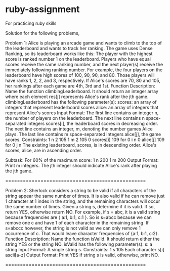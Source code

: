# ruby-assignment
For practicing ruby skills

Solution for the following problems,

Problem 1:
Alice is playing an arcade game and wants to climb to the top of the leaderboard and wants to track her ranking. The game uses Dense Ranking, so its leaderboard works like this:
The player with the highest score is ranked number 1 on the leaderboard.
Players who have equal scores receive the same ranking number, and the next player(s) receive the immediately following ranking number.
For example, the four players on the leaderboard have high scores of 100, 90, 90, and 80. Those players will have ranks 1, 2, 2, and 3, respectively. If Alice's scores are 70, 80 and 105, her rankings after each game are 4th, 3rd and 1st.
Function Description:
Name the function climbingLeaderboard. It should return an integer array where each element res[j] represents Alice's rank after the jth game.
climbingLeaderboard has the following parameter(s):
scores: an array of integers that represent leaderboard scores
alice: an array of integers that represent Alice's scores
Input Format:
The first line contains an integer n, the number of players on the leaderboard. 
The next line contains n space-separated integers scores[i], the leaderboard scores in decreasing order.
The next line contains an integer, m, denoting the number games Alice plays.
The last line contains m space-separated integers alice[j], the game scores.
Constraints:
1  n  2 105
1  m  2 105
0  scores[i]  109 for 0  i  n
0  alice[j]  109 for 0  j  n
The existing leaderboard, scores, is in descending order.
Alice's scores, alice, are in ascending order.


Subtask:
For 60% of the maximum score:
1  n  200
1  m  200
Output Format:
Print m integers. The jth integer should indicate Alice's rank after playing the jth game.


================================================

Problem 2:
Sherlock considers a string to be valid if all characters of the string appear the same number of times. It is also valid if he can remove just 1 character at 1 index in the string, and the remaining characters will occur the same number of times. Given a string s, determine if it is valid. If so, return YES, otherwise return NO.
For example, if s = abc, it is a valid string because frequencies are { a:1, b:1, c:1 }. So is s=abcc because we can remove one c and have 1 of each character in the remaining string. If s=abccc however, the string is not valid as we can only remove 1 occurrence of c. That would leave character frequencies of {a:1, b:1, c:2}.
Function Description:
Name the function isValid. It should return either the string YES or the string NO.
isValid has the following parameter(s):
s: a string
Input Format:
A single string s.
Constraints:
1  s  105
Each character s[i] ascii[a-z]
Output Format:
Print YES if string s is valid, otherwise, print NO.


================================================
